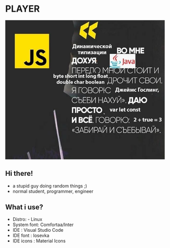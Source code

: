 # **PLAYER**
![img](pic.jpg)
## Hi there!
- a stupid guy doing random things ;)
- normal student, programmer, engineer
## What i use?
- Distro: - Linux
- System font: Comfortaa/Inter
- IDE : Visual Studio Code
- IDE font : Iosevka
- IDE icons : Material Icons

